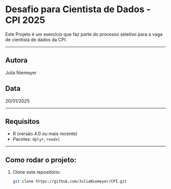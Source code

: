 # Desafio para Cientista de Dados - CPI 2025

Este Projeto é um exercício que faz parte do processo seletivo para a vaga de cientista de dados da CPI.

---

## Autora
Julia Niemeyer

## Data
20/01/2025

---

## Requisitos
- R (versão 4.0 ou mais recente)
- Pacotes: `dplyr`, `readxl`

---

## Como rodar o projeto:
1. Clone este repositório:
   ```bash
   git clone https://github.com/JuliaNiemeyer/CPI.git
